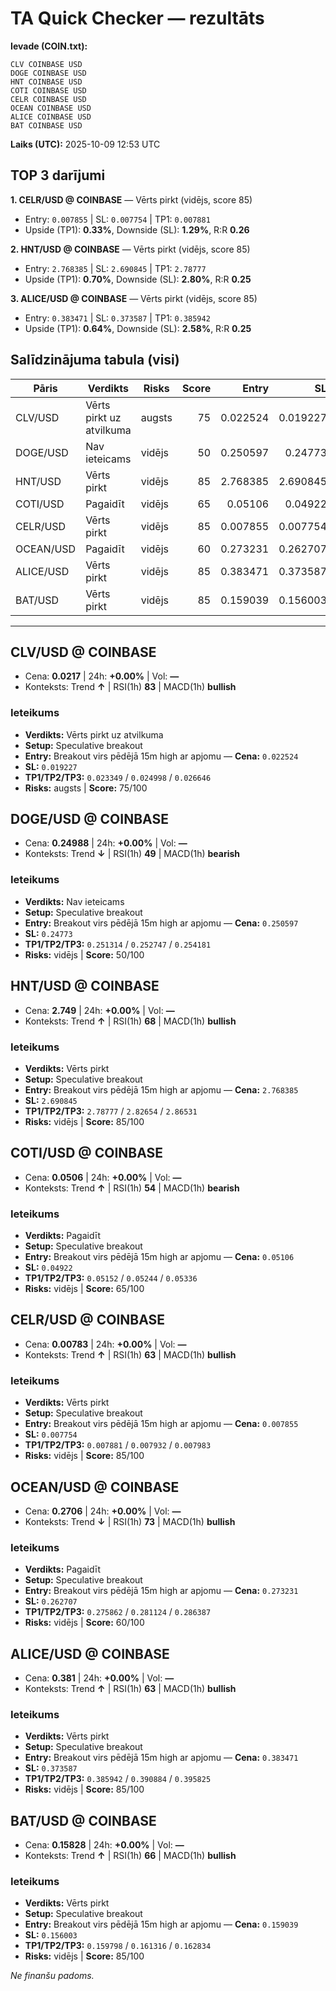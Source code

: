 # TA Quick Checker — rezultāts

**Ievade (COIN.txt):**
```
CLV COINBASE USD
DOGE COINBASE USD
HNT COINBASE USD
COTI COINBASE USD
CELR COINBASE USD
OCEAN COINBASE USD
ALICE COINBASE USD
BAT COINBASE USD
```
**Laiks (UTC):** 2025-10-09 12:53 UTC

## TOP 3 darījumi
**1. CELR/USD @ COINBASE** — Vērts pirkt (vidējs, score 85)
- Entry: `0.007855` | SL: `0.007754` | TP1: `0.007881`
- Upside (TP1): **0.33%**, Downside (SL): **1.29%**, R:R **0.26**

**2. HNT/USD @ COINBASE** — Vērts pirkt (vidējs, score 85)
- Entry: `2.768385` | SL: `2.690845` | TP1: `2.78777`
- Upside (TP1): **0.70%**, Downside (SL): **2.80%**, R:R **0.25**

**3. ALICE/USD @ COINBASE** — Vērts pirkt (vidējs, score 85)
- Entry: `0.383471` | SL: `0.373587` | TP1: `0.385942`
- Upside (TP1): **0.64%**, Downside (SL): **2.58%**, R:R **0.25**

## Salīdzinājuma tabula (visi)
| Pāris | Verdikts | Risks | Score | Entry | SL | TP1 | Upside% | Downside% | R:R | RSI(1h) | MACD | 24h% | Cena |
|---|---|---|---:|---:|---:|---:|---:|---:|---:|---:|---|---:|---:|
| CLV/USD | Vērts pirkt uz atvilkuma | augsts | 75 | 0.022524 | 0.019227 | 0.023349 | 3.66% | 14.64% | 0.25 | 83 | bullish | +0.00% | 0.0217 |
| DOGE/USD | Nav ieteicams | vidējs | 50 | 0.250597 | 0.24773 | 0.251314 | 0.29% | 1.14% | 0.25 | 49 | bearish | +0.00% | 0.24988 |
| HNT/USD | Vērts pirkt | vidējs | 85 | 2.768385 | 2.690845 | 2.78777 | 0.70% | 2.80% | 0.25 | 68 | bullish | +0.00% | 2.749 |
| COTI/USD | Pagaidīt | vidējs | 65 | 0.05106 | 0.04922 | 0.05152 | 0.90% | 3.60% | 0.25 | 54 | bearish | +0.00% | 0.0506 |
| CELR/USD | Vērts pirkt | vidējs | 85 | 0.007855 | 0.007754 | 0.007881 | 0.33% | 1.29% | 0.26 | 63 | bullish | +0.00% | 0.00783 |
| OCEAN/USD | Pagaidīt | vidējs | 60 | 0.273231 | 0.262707 | 0.275862 | 0.96% | 3.85% | 0.25 | 73 | bullish | +0.00% | 0.2706 |
| ALICE/USD | Vērts pirkt | vidējs | 85 | 0.383471 | 0.373587 | 0.385942 | 0.64% | 2.58% | 0.25 | 63 | bullish | +0.00% | 0.381 |
| BAT/USD | Vērts pirkt | vidējs | 85 | 0.159039 | 0.156003 | 0.159798 | 0.48% | 1.91% | 0.25 | 66 | bullish | +0.00% | 0.15828 |

---

## CLV/USD @ COINBASE
- Cena: **0.0217** | 24h: **+0.00%** | Vol: **—**
- Konteksts: Trend **↑** | RSI(1h) **83** | MACD(1h) **bullish**

### Ieteikums
- **Verdikts:** Vērts pirkt uz atvilkuma
- **Setup:** Speculative breakout
- **Entry:** Breakout virs pēdējā 15m high ar apjomu  — **Cena:** `0.022524`
- **SL:** `0.019227`
- **TP1/TP2/TP3:** `0.023349` / `0.024998` / `0.026646`
- **Risks:** augsts | **Score:** 75/100

## DOGE/USD @ COINBASE
- Cena: **0.24988** | 24h: **+0.00%** | Vol: **—**
- Konteksts: Trend **↓** | RSI(1h) **49** | MACD(1h) **bearish**

### Ieteikums
- **Verdikts:** Nav ieteicams
- **Setup:** Speculative breakout
- **Entry:** Breakout virs pēdējā 15m high ar apjomu  — **Cena:** `0.250597`
- **SL:** `0.24773`
- **TP1/TP2/TP3:** `0.251314` / `0.252747` / `0.254181`
- **Risks:** vidējs | **Score:** 50/100

## HNT/USD @ COINBASE
- Cena: **2.749** | 24h: **+0.00%** | Vol: **—**
- Konteksts: Trend **↑** | RSI(1h) **68** | MACD(1h) **bullish**

### Ieteikums
- **Verdikts:** Vērts pirkt
- **Setup:** Speculative breakout
- **Entry:** Breakout virs pēdējā 15m high ar apjomu  — **Cena:** `2.768385`
- **SL:** `2.690845`
- **TP1/TP2/TP3:** `2.78777` / `2.82654` / `2.86531`
- **Risks:** vidējs | **Score:** 85/100

## COTI/USD @ COINBASE
- Cena: **0.0506** | 24h: **+0.00%** | Vol: **—**
- Konteksts: Trend **↑** | RSI(1h) **54** | MACD(1h) **bearish**

### Ieteikums
- **Verdikts:** Pagaidīt
- **Setup:** Speculative breakout
- **Entry:** Breakout virs pēdējā 15m high ar apjomu  — **Cena:** `0.05106`
- **SL:** `0.04922`
- **TP1/TP2/TP3:** `0.05152` / `0.05244` / `0.05336`
- **Risks:** vidējs | **Score:** 65/100

## CELR/USD @ COINBASE
- Cena: **0.00783** | 24h: **+0.00%** | Vol: **—**
- Konteksts: Trend **↑** | RSI(1h) **63** | MACD(1h) **bullish**

### Ieteikums
- **Verdikts:** Vērts pirkt
- **Setup:** Speculative breakout
- **Entry:** Breakout virs pēdējā 15m high ar apjomu  — **Cena:** `0.007855`
- **SL:** `0.007754`
- **TP1/TP2/TP3:** `0.007881` / `0.007932` / `0.007983`
- **Risks:** vidējs | **Score:** 85/100

## OCEAN/USD @ COINBASE
- Cena: **0.2706** | 24h: **+0.00%** | Vol: **—**
- Konteksts: Trend **↓** | RSI(1h) **73** | MACD(1h) **bullish**

### Ieteikums
- **Verdikts:** Pagaidīt
- **Setup:** Speculative breakout
- **Entry:** Breakout virs pēdējā 15m high ar apjomu  — **Cena:** `0.273231`
- **SL:** `0.262707`
- **TP1/TP2/TP3:** `0.275862` / `0.281124` / `0.286387`
- **Risks:** vidējs | **Score:** 60/100

## ALICE/USD @ COINBASE
- Cena: **0.381** | 24h: **+0.00%** | Vol: **—**
- Konteksts: Trend **↑** | RSI(1h) **63** | MACD(1h) **bullish**

### Ieteikums
- **Verdikts:** Vērts pirkt
- **Setup:** Speculative breakout
- **Entry:** Breakout virs pēdējā 15m high ar apjomu  — **Cena:** `0.383471`
- **SL:** `0.373587`
- **TP1/TP2/TP3:** `0.385942` / `0.390884` / `0.395825`
- **Risks:** vidējs | **Score:** 85/100

## BAT/USD @ COINBASE
- Cena: **0.15828** | 24h: **+0.00%** | Vol: **—**
- Konteksts: Trend **↑** | RSI(1h) **66** | MACD(1h) **bullish**

### Ieteikums
- **Verdikts:** Vērts pirkt
- **Setup:** Speculative breakout
- **Entry:** Breakout virs pēdējā 15m high ar apjomu  — **Cena:** `0.159039`
- **SL:** `0.156003`
- **TP1/TP2/TP3:** `0.159798` / `0.161316` / `0.162834`
- **Risks:** vidējs | **Score:** 85/100

*Ne finanšu padoms.*
